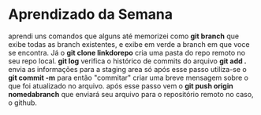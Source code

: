 
# Aprendizado da Semana

aprendi uns comandos que alguns até memorizei como **git branch** que exibe todas as branch existentes, e exibe em verde a branch em que voce se 
encontra. Já o **git clone linkdorepo**  cria uma pasta do repo remoto no seu repo local.
**git log** verifica o histórico de commits do arquivo 
**git add .** envia as informações para a staging area só após esse passo 
utiliza-se o **git commit -m** para então "commitar" criar uma breve mensagem sobre o que foi atualizado no arquivo.
após esse passo vem o **git push origin nomedabranch** que enviará seu arquivo para o repositório remoto no caso, o github.